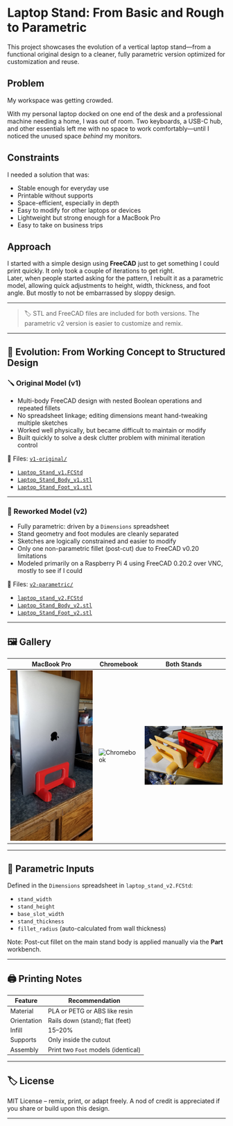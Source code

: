 # Laptop Stand: From Basic and Rough to Parametric  

This project showcases the evolution of a vertical laptop stand—from a functional original design to a cleaner, fully parametric version optimized for customization and reuse.

## Problem

My workspace was getting crowded.

With my personal laptop docked on one end of the desk and a professional machine needing a home, I was out of room. Two keyboards, a USB-C hub, and other essentials left me with no space to work comfortably—until I noticed the unused space *behind* my monitors.

## Constraints

I needed a solution that was:

- Stable enough for everyday use
- Printable without supports
- Space-efficient, especially in depth
- Easy to modify for other laptops or devices
- Lightweight but strong enough for a MacBook Pro
- Easy to take on business trips

## Approach

I started with a simple design using **FreeCAD** just to get something I could print quickly.  It only took a couple of iterations to get right.  
Later, when people started asking for the pattern, I rebuilt it as a parametric model, allowing quick adjustments to height, width, thickness, and foot angle. But mostly to not be embarrassed by sloppy design.  

---

> 🏷️ STL and FreeCAD files are included for both versions. The parametric v2 version is easier to customize and remix. 

---

## 🧠 Evolution: From Working Concept to Structured Design

### 🪛 Original Model (v1)
- Multi-body FreeCAD design with nested Boolean operations and repeated fillets
- No spreadsheet linkage; editing dimensions meant hand-tweaking multiple sketches
- Worked well physically, but became difficult to maintain or modify
- Built quickly to solve a desk clutter problem with minimal iteration control

📁 Files: [`v1-original/`](./v1-original)
- [`Laptop_Stand_v1.FCStd`](./v1-original/Laptop_Stand_v1.FCStd)
- [`Laptop_Stand_Body_v1.stl`](./v1-original/Laptop_Stand_Body_v1.stl)
- [`Laptop_Stand_Foot_v1.stl`](./v1-original/Laptop_Stand_Foot_v1.stl)

---

### 🔁 Reworked Model (v2)
- Fully parametric: driven by a `Dimensions` spreadsheet
- Stand geometry and foot modules are cleanly separated
- Sketches are logically constrained and easier to modify
- Only one non-parametric fillet (post-cut) due to FreeCAD v0.20 limitations
- Modeled primarily on a Raspberry Pi 4 using FreeCAD 0.20.2 over VNC, mostly to see if I could

📁 Files: [`v2-parametric/`](./v2-parametric)
- [`laptop_stand_v2.FCStd`](./v2-parametric/laptop_stand_v2.FCStd)
- [`Laptop_Stand_Body_v2.stl`](./v2-parametric/Laptop_Stand_Body_v2.stl)
- [`Laptop_Stand_Foot_v2.stl`](./v2-parametric/Laptop_Stand_Foot_v2.stl)

---

## 🖼️ Gallery

| MacBook Pro | Chromebook | Both Stands |
|-------------|------------|--------------|
| ![MacBook Pro](./images/macbook_pro.jpg) | ![Chromebook](./images/chromebook.jpg) | ![Stands](./images/stands.jpg) |

---

## 📐 Parametric Inputs

Defined in the `Dimensions` spreadsheet in `laptop_stand_v2.FCStd`:

- `stand_width`
- `stand_height`
- `base_slot_width`
- `stand_thickness`
- `fillet_radius` (auto-calculated from wall thickness)

Note: Post-cut fillet on the main stand body is applied manually via the **Part** workbench.

---

## 🖨️ Printing Notes

| Feature         | Recommendation                     |
|----------------|-------------------------------------|
| Material        | PLA or PETG or ABS like resin      |
| Orientation     | Rails down (stand); flat (feet)    |
| Infill          | 15–20%                             |
| Supports        | Only inside the cutout             |
| Assembly        | Print two `Foot` models (identical) |

---

## 🏷️ License

MIT License – remix, print, or adapt freely. A nod of credit is appreciated if you share or build upon this design.

---


